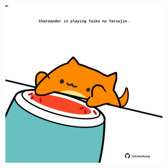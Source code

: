 <!-- built at 18/02/2024, 03:00:43 UTC -->
<p align="center">
  <img width="500" height="500" src="./ReadmeImage.svg">
</p>
